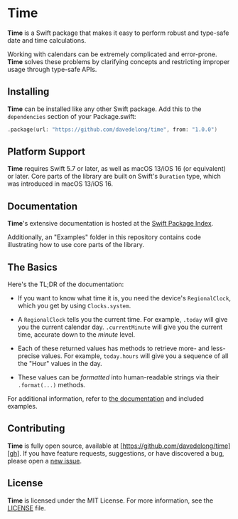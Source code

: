 # Time

**Time** is a Swift package that makes it easy to perform robust and type-safe date and time calculations.

Working with calendars can be extremely complicated and error-prone. **Time** solves these problems by clarifying concepts and restricting improper usage through type-safe APIs.

## Installing

**Time** can be installed like any other Swift package. Add this to the `dependencies` section of your Package.swift:

```swift
.package(url: "https://github.com/davedelong/time", from: "1.0.0")
```

## Platform Support

**Time** requires Swift 5.7 or later, as well as macOS 13/iOS 16 (or equivalent) or later. Core parts of the library are built on Swift's `Duration` type, which was introduced in macOS 13/iOS 16.

## Documentation

**Time**'s extensive documentation is hosted at the [Swift Package Index][spi].

Additionally, an "Examples" folder in this repository contains code illustrating how to use core parts of the library.

## The Basics

Here's the TL;DR of the documentation:

- If you want to know what time it is, you need the device's `RegionalClock`, which you get by using `Clocks.system`.

- A `RegionalClock` tells you the current time. For example, `.today` will give you the current calendar day. `.currentMinute` will give you the current time, accurate down to the _minute_ level.

- Each of these returned values has methods to retrieve more- and less- precise values. For example, `today.hours` will give you a sequence of all the "Hour" values in the day.

- These values can be _formatted_ into human-readable strings via their `.format(...)` methods.

For additional information, refer to [the documentation][spi] and included examples.

## Contributing

**Time** is fully open source, available at [https://github.com/davedelong/time][gh]. If you have feature requests, suggestions, or have discovered a bug, please open a [new issue][ghi].

[spi]: https://swiftpackageindex.com/davedelong/time
[gh]: https://github.com/davedelong/time
[ghi]: https://github.com/davedelong/time/issues

## License

**Time** is licensed under the MIT License. For more information, see the [LICENSE](https://github.com/davedelong/time/blob/main/LICENSE) file.

